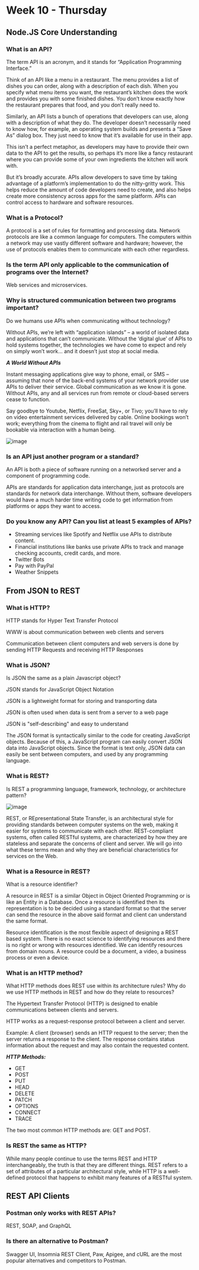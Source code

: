 # Week 10 - Thursday


## Node.JS Core Understanding

### What is an API?

The term API is an acronym, and it stands for “Application Programming Interface.”

Think of an API like a menu in a restaurant. The menu provides a list of dishes you can order, along with a description of each dish. When you specify what menu items you want, the restaurant’s kitchen does the work and provides you with some finished dishes. You don’t know exactly how the restaurant prepares that food, and you don’t really need to.

Similarly, an API lists a bunch of operations that developers can use, along with a description of what they do. The developer doesn’t necessarily need to know how, for example, an operating system builds and presents a “Save As” dialog box. They just need to know that it’s available for use in their app.

This isn’t a perfect metaphor, as developers may have to provide their own data to the API to get the results, so perhaps it’s more like a fancy restaurant where you can provide some of your own ingredients the kitchen will work with.

But it’s broadly accurate. APIs allow developers to save time by taking advantage of a platform’s implementation to do the nitty-gritty work. This helps reduce the amount of code developers need to create, and also helps create more consistency across apps for the same platform. APIs can control access to hardware and software resources.

### What is a Protocol?

A protocol is a set of rules for formatting and processing data. Network protocols are like a common language for computers. The computers within a network may use vastly different software and hardware; however, the use of protocols enables them to communicate with each other regardless.
 
### Is the term API only applicable to the communication of programs over the Internet?

Web services and microservices.

### Why is structured communication between two programs important?
Do we humans use APIs when communicating without technology?

Without APIs, we’re left with “application islands” – a world of isolated data and applications that can’t communicate. Without the ‘digital glue’ of APIs to hold systems together, the technologies we have come to expect and rely on simply won’t work… and it doesn’t just stop at social media.

***A World Without APIs***

Instant messaging applications give way to phone, email, or SMS – assuming that none of the back-end systems of your network provider use APIs to deliver their service. Global communication as we know it is gone. Without APIs, any and all services run from remote or cloud-based servers cease to function.

Say goodbye to Youtube, Netflix, FreeSat, Sky+, or Tivo; you’ll have to rely on video entertainment services delivered by cable. Online bookings won’t work; everything from the cinema to flight and rail travel will only be bookable via interaction with a human being.

![image](https://user-images.githubusercontent.com/86013814/174203716-88a390dd-6f7c-46ee-92a0-c9fba8fecdd5.png)

### Is an API just another program or a standard?

An API is both a piece of software running on a networked server and a component of programming code.

APIs are standards for application data interchange, just as protocols are standards for network data interchange. Without them, software developers would have a much harder time writing code to get information from platforms or apps they want to access.

### Do you know any API? Can you list at least 5 examples of APIs?

- Streaming services like Spotify and Netflix use APIs to distribute content.
- Financial institutions like banks use private APIs to track and manage checking accounts, credit cards, and more.
- Twitter Bots
- Pay with PayPal
- Weather Snippets

## From JSON to REST

### What is HTTP?

HTTP stands for Hyper Text Transfer Protocol

WWW is about communication between web clients and servers

Communication between client computers and web servers is done by sending HTTP Requests and receiving HTTP Responses

### What is JSON?
Is JSON the same as a plain Javascript object?

JSON stands for JavaScript Object Notation

JSON is a lightweight format for storing and transporting data

JSON is often used when data is sent from a server to a web page

JSON is "self-describing" and easy to understand

The JSON format is syntactically similar to the code for creating JavaScript objects. Because of this, a JavaScript program can easily convert JSON data into JavaScript objects. Since the format is text only, JSON data can easily be sent between computers, and used by any programming language.

### What is REST?
Is REST a programming language, framework, technology, or architecture pattern?

![image](https://user-images.githubusercontent.com/86013814/174204378-bccad58c-1667-4d20-aa0a-a050b81b0dff.png)

REST, or REpresentational State Transfer, is an architectural style for providing standards between computer systems on the web, making it easier for systems to communicate with each other. REST-compliant systems, often called RESTful systems, are characterized by how they are stateless and separate the concerns of client and server. We will go into what these terms mean and why they are beneficial characteristics for services on the Web.

### What is a Resource in REST?
What is a resource identifier?

A resource in REST is a similar Object in Object Oriented Programming or is like an Entity in a Database. Once a resource is identified then its representation is to be decided using a standard format so that the server can send the resource in the above said format and client can understand the same format.

Resource identification is the most flexible aspect of designing a REST based system. There is no exact science to identifying resources and there is no right or wrong with resources identified. We can identify resources from domain nouns. A resource could be a document, a video, a business process or even a device.

### What is an HTTP method?
What HTTP methods does REST use within its architecture rules?
Why do we use HTTP methods in REST and how do they relate to resources?

The Hypertext Transfer Protocol (HTTP) is designed to enable communications between clients and servers.

HTTP works as a request-response protocol between a client and server.

Example: A client (browser) sends an HTTP request to the server; then the server returns a response to the client. The response contains status information about the request and may also contain the requested content.

***HTTP Methods:***
- GET
- POST
- PUT
- HEAD
- DELETE
- PATCH
- OPTIONS
- CONNECT
- TRACE

The two most common HTTP methods are: GET and POST.

### Is REST the same as HTTP?

While many people continue to use the terms REST and HTTP interchangeably, the truth is that they are different things. REST refers to a set of attributes of a particular architectural style, while HTTP is a well-defined protocol that happens to exhibit many features of a RESTful system.

## REST API Clients

### Postman only works with REST APIs?

REST, SOAP, and GraphQL

### Is there an alternative to Postman?

Swagger UI, Insomnia REST Client, Paw, Apigee, and cURL are the most popular alternatives and competitors to Postman.

